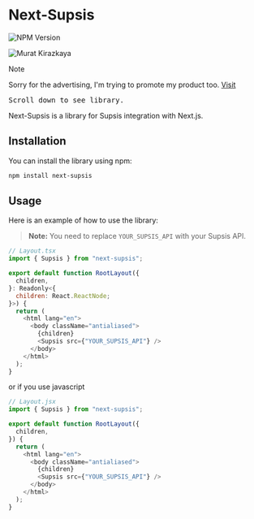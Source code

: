 # Next-Supsis

![NPM Version](https://img.shields.io/npm/v/next-supsis)

![Murat Kirazkaya](https://aad-ext.vercel.app/muratkirazkaya.svg)

> [!NOTE]  
> Sorry for the advertising, I'm trying to promote my product too. [Visit](https://aad-ext.vercel.app/store)
> 
> <kbd>Scroll down to see library.</kbd>

Next-Supsis is a library for Supsis integration with Next.js.

## Installation

You can install the library using npm:

```sh
npm install next-supsis
```

## Usage
Here is an example of how to use the library:

> **Note:** You need to replace `YOUR_SUPSIS_API` with your Supsis API.

```js
// Layout.tsx
import { Supsis } from "next-supsis";

export default function RootLayout({
  children,
}: Readonly<{
  children: React.ReactNode;
}>) {
  return (
    <html lang="en">
      <body className="antialiased">
        {children}
        <Supsis src={"YOUR_SUPSIS_API"} />
      </body>
    </html>
  );
}
```

or if you use javascript

```js
// Layout.jsx
import { Supsis } from "next-supsis";

export default function RootLayout({
  children,
}) {
  return (
    <html lang="en">
      <body className="antialiased">
        {children}
        <Supsis src={"YOUR_SUPSIS_API"} />
      </body>
    </html>
  );
}
```
